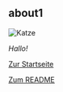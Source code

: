 ## about1

[Bild 1]: https://www.deine-tierwelt.de/magazin/wp-content/uploads/sites/2/2020/07/katze-zu-hause-sandrobolo.jpg
![Katze][Bild 1]

_Hallo!_

[Zur Startseite](https://annika2809.github.io/)

[Zum README](https://annika2809.github.io/readme)
